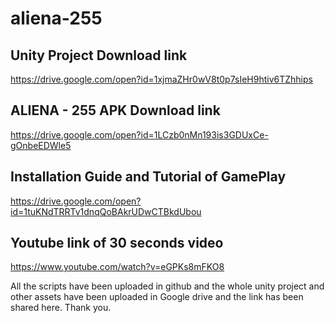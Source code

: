 # aliena-255

## Unity Project Download link
https://drive.google.com/open?id=1xjmaZHr0wV8t0p7sIeH9htiv6TZhhips
## ALIENA - 255 APK Download link
https://drive.google.com/open?id=1LCzb0nMn193is3GDUxCe-gOnbeEDWle5
## Installation Guide and Tutorial of GamePlay
https://drive.google.com/open?id=1tuKNdTRRTv1dnqQoBAkrUDwCTBkdUbou

## Youtube link of 30 seconds video 
https://www.youtube.com/watch?v=eGPKs8mFKO8

All the scripts have been uploaded in github and the whole unity project and other assets have been uploaded in Google drive and the link has been shared here.
Thank you.
